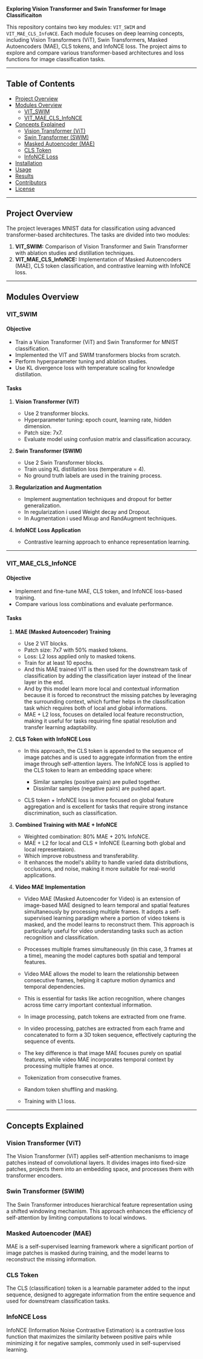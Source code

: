 **Exploring Vision Transformer and Swin Transformer for Image Classificaiton**

This repository contains two key modules: `VIT_SWIM` and `VIT_MAE_CLS_InfoNCE`. Each module focuses on deep learning concepts, including Vision Transformers (ViT), Swin Transformers, Masked Autoencoders (MAE), CLS tokens, and InfoNCE loss. 
The project aims to explore and compare various transformer-based architectures and loss functions for image classification tasks.

---

## Table of Contents
- [Project Overview](#project-overview)
- [Modules Overview](#modules-overview)
  - [VIT_SWIM](#vit_swim)
  - [VIT_MAE_CLS_InfoNCE](#vit_mae_cls_infonce)
- [Concepts Explained](#concepts-explained)
  - [Vision Transformer (ViT)](#vision-transformer-vit)
  - [Swin Transformer (SWIM)](#swin-transformer-swim)
  - [Masked Autoencoder (MAE)](#masked-autoencoder-mae)
  - [CLS Token](#cls-token)
  - [InfoNCE Loss](#infonce-loss)
- [Installation](#installation)
- [Usage](#usage)
- [Results](#results)
- [Contributors](#contributors)
- [License](#license)

---

## Project Overview

The project leverages MNIST data for classification using advanced transformer-based architectures. The tasks are divided into two modules:

1. **VIT_SWIM:** Comparison of Vision Transformer and Swin Transformer with ablation studies and distillation techniques.
2. **VIT_MAE_CLS_InfoNCE:** Implementation of Masked Autoencoders (MAE), CLS token classification, and contrastive learning with InfoNCE loss.

---

## Modules Overview

### VIT_SWIM

#### Objective
- Train a Vision Transformer (ViT) and Swin Transformer for MNIST classification.
- Implemented the VIT and SWIM transformers blocks from scratch.
- Perform hyperparameter tuning and ablation studies.
- Use KL divergence loss with temperature scaling for knowledge distillation.

#### Tasks
1. **Vision Transformer (ViT)**
   - Use 2 transformer blocks.
   - Hyperparameter tuning: epoch count, learning rate, hidden dimension.
   - Patch size: 7x7.
   - Evaluate model using confusion matrix and classification accuracy.

2. **Swin Transformer (SWIM)**
   - Use 2 Swin Transformer blocks.
   - Train using KL distillation loss (temperature = 4).
   - No ground truth labels are used in the training process.

3. **Regularization and Augmentation**
   - Implement augmentation techniques and dropout for better generalization.
   - In regularization i used Weight decay and Dropout.
   - In Augmentation i used Mixup and RandAugment techniques.

4. **InfoNCE Loss Application**
   - Contrastive learning approach to enhance representation learning.

---

### VIT_MAE_CLS_InfoNCE

#### Objective
- Implement and fine-tune MAE, CLS token, and InfoNCE loss-based training.
- Compare various loss combinations and evaluate performance.

#### Tasks
1. **MAE (Masked Autoencoder) Training**
   - Use 2 ViT blocks.
   - Patch size: 7x7 with 50% masked tokens.
   - Loss: L2 loss applied only to masked tokens.
   - Train for at least 10 epochs.
   - And this MAE trained VIT is then used for the downstream task of classification by adding the classification layer instead of the linear layer in the end.
   - And by this model learn more local and contextual information because it is forced to reconstruct the missing patches by leveraging the surrounding context, which further helps in the classification task which requires both of local and global informations.
   - MAE + L2 loss, focuses on detailed local feature reconstruction, making it useful for tasks requiring fine spatial resolution and transfer learning adaptability.

2. **CLS Token with InfoNCE Loss**
   - In this approach, the CLS token is appended to the sequence of image patches and is used to aggregate information from the entire image through self-attention layers.
     The InfoNCE loss is applied to the CLS token to learn an embedding space where:

      * Similar samples (positive pairs) are pulled together.
      * Dissimilar samples (negative pairs) are pushed apart.
    - CLS token + InfoNCE loss is more focused on global feature aggregation and is excellent for tasks that require strong instance discrimination, such as classification.


3. **Combined Training with MAE + InfoNCE**
   - Weighted combination: 80% MAE + 20% InfoNCE.
   - MAE + L2 for local and CLS + InfoNCE (Learning both global and local representaion). 
   -  Which improve robustness and transferability.
   -  It enhances the model's ability to handle varied data distributions, occlusions, and noise, making it more suitable for real-world applications.

4. **Video MAE Implementation**
   - Video MAE (Masked Autoencoder for Video) is an extension of image-based MAE designed to learn temporal and spatial features simultaneously by processing multiple frames.
     It adopts a self-supervised learning paradigm where a portion of video tokens is masked, and the model learns to reconstruct them.
     This approach is particularly useful for video understanding tasks such as action recognition and classification.
     
   - Processes multiple frames simultaneously (in this case, 3 frames at a time), meaning the model captures both spatial and temporal features.
   - Video MAE allows the model to learn the relationship between consecutive frames, helping it capture motion dynamics and temporal dependencies.
   - This is essential for tasks like action recognition, where changes across time carry important contextual information.
   - In image processing, patch tokens are extracted from one frame.
   - In video processing, patches are extracted from each frame and concatenated to form a 3D token sequence, effectively capturing the sequence of events.
   - The key difference is that image MAE focuses purely on spatial features, while video MAE incorporates temporal context by processing multiple frames at once.
   - Tokenization from consecutive frames.
   - Random token shuffling and masking.
   - Training with L1 loss.

---

## Concepts Explained

### Vision Transformer (ViT)
The Vision Transformer (ViT) applies self-attention mechanisms to image patches instead of convolutional layers. It divides images into fixed-size patches, projects them into an embedding space, and processes them with transformer encoders.

### Swin Transformer (SWIM)
The Swin Transformer introduces hierarchical feature representation using a shifted windowing mechanism. This approach enhances the efficiency of self-attention by limiting computations to local windows.

### Masked Autoencoder (MAE)
MAE is a self-supervised learning framework where a significant portion of image patches is masked during training, and the model learns to reconstruct the missing information.

### CLS Token
The CLS (classification) token is a learnable parameter added to the input sequence, designed to aggregate information from the entire sequence and used for downstream classification tasks.

### InfoNCE Loss
InfoNCE (Information Noise Contrastive Estimation) is a contrastive loss function that maximizes the similarity between positive pairs while minimizing it for negative samples, commonly used in self-supervised learning.


